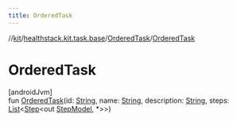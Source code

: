 ```yaml
---
title: OrderedTask
---
```

//[kit](../../../index.html)/[healthstack.kit.task.base](../index.html)/[OrderedTask](index.html)/[OrderedTask](-ordered-task.html)



# OrderedTask



[androidJvm]\
fun [OrderedTask](-ordered-task.html)(id: [String](https://kotlinlang.org/api/latest/jvm/stdlib/kotlin/-string/index.html), name: [String](https://kotlinlang.org/api/latest/jvm/stdlib/kotlin/-string/index.html), description: [String](https://kotlinlang.org/api/latest/jvm/stdlib/kotlin/-string/index.html), steps: [List](https://kotlinlang.org/api/latest/jvm/stdlib/kotlin.collections/-list/index.html)&lt;[Step](../-step/index.html)&lt;out [StepModel](../-step-model/index.html), *&gt;&gt;)




